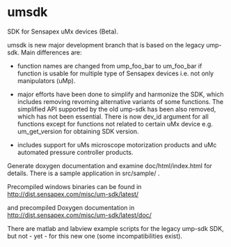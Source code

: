 # umsdk
SDK for Sensapex uMx devices (Beta).

umsdk is new major development branch that is based on the legacy ump-sdk. Main differences are:

- function names are changed from ump_foo_bar to um_foo_bar if function
is usable for multiple type of Sensapex devices i.e. not only manipulators (uMp).

- major efforts have been done to simplify and harmonize the SDK, which includes removing
revoming alternative variants of some functions. The simplified API supported by the old ump-sdk
has been also removed, which has not been essential. There is now dev_id argument for all
functions except for functions not related to certain uMx device e.g. um_get_version for obtaining SDK version.

- includes support for uMs microscope motorization products and uMc automated pressure controller products.

Generate doxygen documentation and examine doc/html/index.html for details.
There is a sample application in src/sample/ .

Precompiled windows binaries can be found in
http://dist.sensapex.com/misc/um-sdk/latest/

and precompiled Doxygen documentation in
http://dist.sensapex.com/misc/um-sdk/latest/doc/

There are matlab and labview example scripts for the legacy ump-sdk SDK,
but not - yet - for this new one (some incompatibilities exist).
